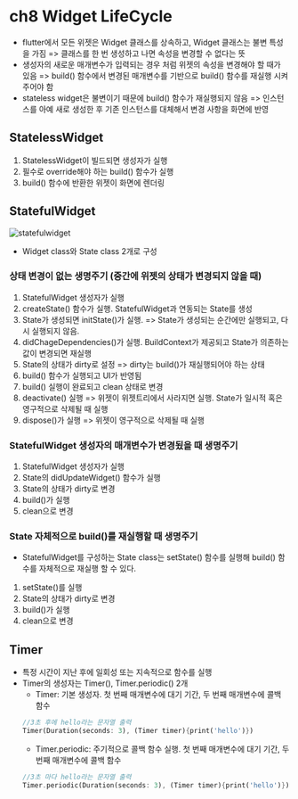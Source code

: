 # ch8 Widget LifeCycle

- flutter에서 모든 위젯은 Widget 클래스를 상속하고, Widget 클래스는 불변 특성을 가짐
=> 클래스를 한 번 생성하고 나면 속성을 변경할 수 없다는 뜻
- 생성자의 새로운 매개변수가 입력되는 경우 처럼 위젯의 속성을 변경해야 할 때가 있음
=> build() 함수에서 변경된 매개변수를 기반으로 build() 함수를 재실행 시켜주어야 함
- stateless widget은 불변이기 때문에 build() 함수가 재실행되지 않음
=> 인스턴스를 아예 새로 생성한 후 기존 인스턴스를 대체해서 변경 사항을 화면에 반영

## StatelessWidget
1. StatelessWidget이 빌드되면 생성자가 실행
2. 필수로 override해야 하는 build() 함수가 실행
3. build() 함수에 반환한 위젯이 화면에 렌더링

## StatefulWidget
![statefulwidget](https://github.com/fable0831/flutterfactory/assets/93421415/5c69b896-bae2-4fda-98a5-3d4af2dd68d6)
- Widget class와 State class 2개로 구성

### 상태 변경이 없는 생명주기 (중간에 위젯의 상태가 변경되지 않을 때)
1. StatefulWidget 생성자가 실행
2. createState() 함수가 실행. StatefulWidget과 연동되는 State를 생성
3. State가 생성되면 initState()가 실행. => State가 생성되는 순간에만 실행되고, 다시 실행되지 않음.
4. didChageDependencies()가 실행. BuildContext가 제공되고 State가 의존하는 값이 변경되면 재실행
5. State의 상태가 dirty로 설정 => dirty는 build()가 재실행되어야 하는 상태 
6. build() 함수가 실행되고 UI가 반영됨
7. build() 실행이 완료되고 clean 상태로 변경
8. deactivate() 실행 => 위젯이 위젯트리에서 사라지면 실행. State가 일시적 혹은 영구적으로 삭제될 때 실행
9. dispose()가 실행 => 위젯이 영구적으로 삭제될 때 실행

### StatefulWidget 생성자의 매개변수가 변경됬을 때 생명주기
1. StatefulWidget 생성자가 실행
2. State의 didUpdateWidget() 함수가 실행
3. State의 상태가 dirty로 변경
4. build()가 실행
5. clean으로 변경

### State 자체적으로 build()를 재실행할 때 생명주기
- StatefulWidget를 구성하는 State class는 setState() 함수를 실행해 build() 함수를 자체적으로 재실행 할 수 있다.
1. setState()를 실행
2. State의 상태가 dirty로 변경
3. build()가 실행
4. clean으로 변경

## Timer
- 특정 시간이 지난 후에 일회성 또는 지속적으로 함수를 실행
- Timer의 생성자는 Timer(), Timer.periodic() 2개
  - Timer: 기본 생성자. 첫 번째 매개변수에 대기 기간, 두 번째 매개변수에 콜백 함수
  ```dart
  //3초 후에 hello라는 문자열 출력
  Timer(Duration(seconds: 3), (Timer timer){print('hello')})
  ```
  - Timer.periodic: 주기적으로 콜백 함수 실행. 첫 번째 매개변수에 대기 기간, 두 번째 매개변수에 콜백 함수
  ```dart
  //3초 마다 hello라는 문자열 출력
  Timer.periodic(Duration(seconds: 3), (Timer timer){print('hello')})
  ```
